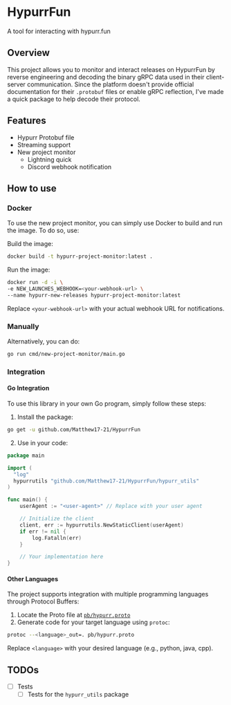 # HypurrFun

A tool for interacting with hypurr.fun

## Overview

This project allows you to monitor and interact releases on HypurrFun by reverse engineering and decoding the binary gRPC data used in their client-server communication. Since the platform doesn't provide official documentation for their `.protobuf` files or enable gRPC reflection, I've made a quick package to help decode their protocol.

## Features

- Hypurr Protobuf file
- Streaming support
- New project monitor
  - Lightning quick
  - Discord webhook notification

## How to use

### Docker

To use the new project monitor, you can simply use Docker to build and run the image. To do so, use:

Build the image:

```bash
docker build -t hypurr-project-monitor:latest .
```

Run the image:

```bash
docker run -d -i \
-e NEW_LAUNCHES_WEBHOOK=<your-webhook-url> \
--name hypurr-new-releases hypurr-project-monitor:latest
```

Replace `<your-webhook-url>` with your actual webhook URL for notifications.

### Manually

Alternatively, you can do:

```bash
go run cmd/new-project-monitor/main.go
```

### Integration

#### Go Integration

To use this library in your own Go program, simply follow these steps:

1. Install the package:

```bash
go get -u github.com/Matthew17-21/HypurrFun
```

2. Use in your code:

```go
package main

import (
  "log"
  hypurrutils "github.com/Matthew17-21/HypurrFun/hypurr_utils"
)

func main() {
    userAgent := "<user-agent>" // Replace with your user agent

    // Initialize the client
    client, err := hypurrutils.NewStaticClient(userAgent)
    if err != nil {
        log.Fatalln(err)
    }

    // Your implementation here
}
```

#### Other Languages

The project supports integration with multiple programming languages through Protocol Buffers:

1. Locate the Proto file at [`pb/hypurr.proto`](/pb/hypurr.proto)
2. Generate code for your target language using `protoc`:

```bash
protoc --<language>_out=. pb/hypurr.proto
```

Replace `<language>` with your desired language (e.g., python, java, cpp).

## TODOs

- [ ] Tests
  - [ ] Tests for the `hypurr_utils` package
